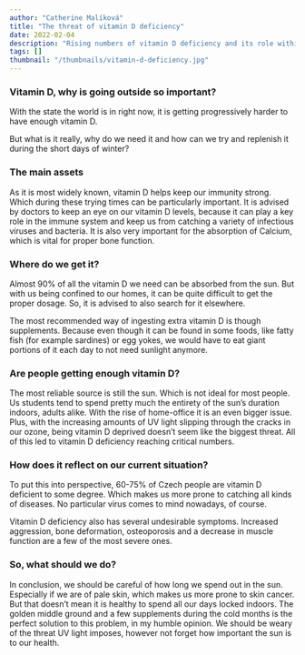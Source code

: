 ```yaml
---
author: "Catherine Malíková"
title: "The threat of vitamin D deficiency"
date: 2022-02-04
description: "Rising numbers of vitamin D deficiency and its role within the pandemic"
tags: []
thumbnail: "/thumbnails/vitamin-d-deficiency.jpg"
---
```

### Vitamin D, why is going outside so important?

With the state the world is in right now, it is getting progressively harder to have enough vitamin D.

But what is it really, why do we need it and how can we try and replenish it during the short days of winter?

### The main assets

As it is most widely known, vitamin D helps keep our immunity strong. Which during these trying times can be particularly important. It is advised by doctors to keep an eye on our vitamin D levels, because it can play a key role in the immune system and keep us from catching a variety of infectious viruses and bacteria. It is also very important for the absorption of Calcium, which is vital for proper bone function.

### Where do we get it?

Almost 90% of all the vitamin D we need can be absorbed from the sun. But with us being confined to our homes, it can be quite difficult to get the proper dosage. So, it is advised to also search for it elsewhere.

The most recommended way of ingesting extra vitamin D is though supplements. Because even though it can be found in some foods, like fatty fish (for example sardines) or egg yokes, we would have to eat giant portions of it each day to not need sunlight anymore.

### Are people getting enough vitamin D?

The most reliable source is still the sun. Which is not ideal for most people. Us students tend to spend pretty much the entirety of the sun’s duration indoors, adults alike. With the rise of home-office it is an even bigger issue. Plus, with the increasing amounts of UV light slipping through the cracks in our ozone, being vitamin D deprived doesn’t seem like the biggest threat. All of this led to vitamin D deficiency reaching critical numbers.

### How does it reflect on our current situation?

To put this into perspective, 60-75% of Czech people are vitamin D deficient to some degree. Which makes us more prone to catching all kinds of diseases. No particular virus comes to mind nowadays, of course.

Vitamin D deficiency also has several undesirable symptoms. Increased aggression, bone deformation, osteoporosis and a decrease in muscle function are a few of the most severe ones.

### So, what should we do?

In conclusion, we should be careful of how long we spend out in the sun. Especially if we are of pale skin, which makes us more prone to skin cancer. But that doesn’t mean it is healthy to spend all our days locked indoors. The golden middle ground and a few supplements during the cold months is the perfect solution to this problem, in my humble opinion. We should be weary of the threat UV light imposes, however not forget how important the sun is to our health.